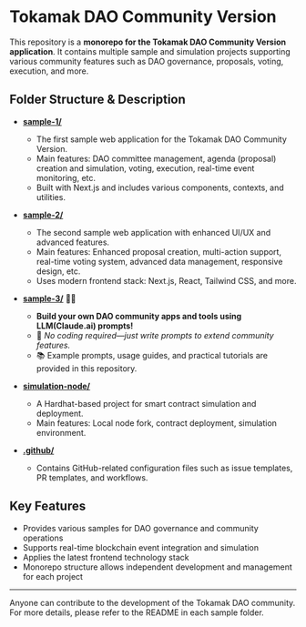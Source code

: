 # Tokamak DAO Community Version

This repository is a **monorepo for the Tokamak DAO Community Version application**. It contains multiple sample and simulation projects supporting various community features such as DAO governance, proposals, voting, execution, and more.

## Folder Structure & Description

- **[sample-1/](./sample-1/)**
  - The first sample web application for the Tokamak DAO Community Version.
  - Main features: DAO committee management, agenda (proposal) creation and simulation, voting, execution, real-time event monitoring, etc.
  - Built with Next.js and includes various components, contexts, and utilities.

- **[sample-2/](./sample-2/)**
  - The second sample web application with enhanced UI/UX and advanced features.
  - Main features: Enhanced proposal creation, multi-action support, real-time voting system, advanced data management, responsive design, etc.
  - Uses modern frontend stack: Next.js, React, Tailwind CSS, and more.

- **[sample-3/](./sample-3/)** 🚀✨
  - **Build your own DAO community apps and tools using LLM(Claude.ai) prompts!**
  - 📝 *No coding required—just write prompts to extend community features.*
  - 📚 Example prompts, usage guides, and practical tutorials are provided in this repository.

- **[simulation-node/](./simulation-node/)**
  - A Hardhat-based project for smart contract simulation and deployment.
  - Main features: Local node fork, contract deployment, simulation environment.

- **[.github/](./.github/)**
  - Contains GitHub-related configuration files such as issue templates, PR templates, and workflows.

## Key Features
- Provides various samples for DAO governance and community operations
- Supports real-time blockchain event integration and simulation
- Applies the latest frontend technology stack
- Monorepo structure allows independent development and management for each project

---

Anyone can contribute to the development of the Tokamak DAO community. For more details, please refer to the README in each sample folder.
